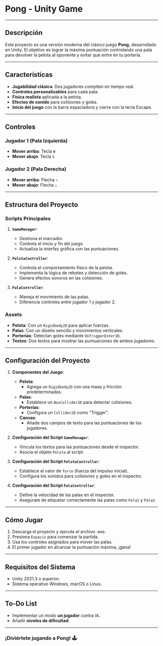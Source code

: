 # Pong - Unity Game

---

## **Descripción**
Este proyecto es una versión moderna del clásico juego **Pong**, desarrollado en Unity. El objetivo es lograr la máxima puntuación controlando una pala para devolver la pelota al oponente y evitar que entre en tu portería.

---

## **Características**
- **Jugabilidad clásica**: Dos jugadores compiten en tiempo real.
- **Controles personalizables** para cada pala.
- **Física realista** aplicada a la pelota.
- **Efectos de sonido** para colisiones y goles.
- **Inicio del juego** con la barra espaciadora y cierre con la tecla Escape.

---

## **Controles**
### **Jugador 1 (Pala Izquierda)**
- **Mover arriba**: Tecla `W`
- **Mover abajo**: Tecla `S`

### **Jugador 2 (Pala Derecha)**
- **Mover arriba**: Flecha `↑`
- **Mover abajo**: Flecha `↓`

---

## **Estructura del Proyecto**
### **Scripts Principales**
1. **`GameManager`**:
   - Gestiona el marcador.
   - Controla el inicio y fin del juego.
   - Actualiza la interfaz gráfica con las puntuaciones.

2. **`PelotaController`**:
   - Controla el comportamiento físico de la pelota.
   - Implementa la lógica de rebotes y detección de goles.
   - Genera efectos sonoros en las colisiones.

3. **`PalaController`**:
   - Maneja el movimiento de las palas.
   - Diferencia controles entre jugador 1 y jugador 2.

### **Assets**
- **Pelota**: Con un `Rigidbody2D` para aplicar fuerzas.
- **Palas**: Con un diseño sencillo y movimientos verticales.
- **Porterías**: Detectan goles mediante `OnTriggerEnter2D`.
- **Textos**: Dos textos para mostrar las puntuaciones de ambos jugadores.

---

## **Configuración del Proyecto**
1. **Componentes del Juego**:
   - **Pelota**:
     - Agrega un `Rigidbody2D` con una masa y fricción predeterminadas.
   - **Palas**:
     - Establece un `BoxCollider2D` para detectar colisiones.
   - **Porterías**:
     - Configura un `Collider2D` como "Trigger".
   - **Canvas**:
     - Añade dos campos de texto para las puntuaciones de los jugadores.

2. **Configuración del Script `GameManager`**:
   - Vincula los textos para las puntuaciones desde el inspector.
   - Asocia el objeto `Pelota` al script.

3. **Configuración del Script `PelotaController`**:
   - Establece el valor de `force` (fuerza del impulso inicial).
   - Configura los sonidos para colisiones y goles en el inspector.

4. **Configuración del Script `PalaController`**:
   - Define la velocidad de las palas en el inspector.
   - Asegúrate de etiquetar correctamente las palas como `Pala1` y `Pala2`.

---

## **Cómo Jugar**
1. Descarga el proyecto y ejecuta el archivo .exe.
3. Presiona `Espacio` para comenzar la partida.
4. Usa los controles asignados para mover las palas.
5. El primer jugador en alcanzar la puntuación máxima, ¡gana!

---

## **Requisitos del Sistema**
- Unity 2021.3 o superior.
- Sistema operativo Windows, macOS o Linux.

---

## **To-Do List**
- Implementar un modo **un jugador** contra IA.
- Añadir **niveles de dificultad**.

---

### **¡Diviértete jugando a Pong!** 🕹️
